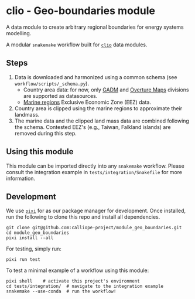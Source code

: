 # clio - Geo-boundaries module

A data module to create arbitrary regional boundaries for energy systems modelling.

A modular `snakemake` workflow built for [`clio`](https://clio.readthedocs.io/) data modules.

## Steps

1. Data is downloaded and harmonized using a common schema (see `workflow/scripts/_schema.py`).
    - Country area data: for now, only [GADM](https://gadm.org/) and [Overture Maps](https://overturemaps.org/) divisions are supported as datasources.
    - [Marine regions](https://www.marineregions.org/) Exclusive Economic Zone (EEZ) data.
2. Country area is clipped using the marine regions to approximate their landmass.
3. The marine data and the clipped land mass data are combined following the schema.
Contested EEZ's (e.g., Taiwan, Falkland islands) are removed during this step.

## Using this module

This module can be imported directly into any `snakemake` workflow.
Please consult the integration example in `tests/integration/Snakefile` for more information.

## Development

We use [`pixi`](https://pixi.sh/) for as our package manager for development.
Once installed, run the following to clone this repo and install all dependencies.

```shell
git clone git@github.com:calliope-project/module_geo_boundaries.git
cd module_geo_boundaries
pixi install --all
```

For testing, simply run:

```shell
pixi run test
```

To test a minimal example of a workflow using this module:

```shell
pixi shell    # activate this project's environment
cd tests/integration/  # navigate to the integration example
snakemake --use-conda  # run the workflow!
```
